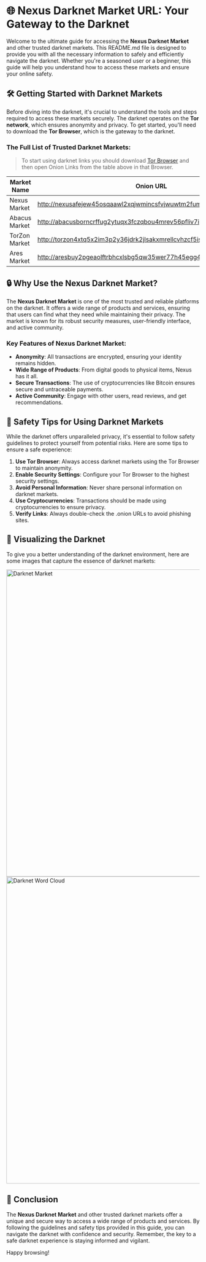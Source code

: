 

# 🌐 Nexus Darknet Market URL: Your Gateway to the Darknet

Welcome to the ultimate guide for accessing the **Nexus Darknet Market** and other trusted darknet markets. This README.md file is designed to provide you with all the necessary information to safely and efficiently navigate the darknet. Whether you're a seasoned user or a beginner, this guide will help you understand how to access these markets and ensure your online safety.

## 🛠️ Getting Started with Darknet Markets

Before diving into the darknet, it's crucial to understand the tools and steps required to access these markets securely. The darknet operates on the **Tor network**, which ensures anonymity and privacy. To get started, you'll need to download the **Tor Browser**, which is the gateway to the darknet.

### The Full List of Trusted Darknet Markets:

> To start using darknet links you should download [Tor Browser](https://www.torproject.org/) and then open Onion Links from the table above in that Browser.

| Market Name       | Onion URL                                                                 |
|-------------------|---------------------------------------------------------------------------|
| Nexus Market      | http://nexusafejew45osqaawl2xqjwmincsfvjwuwtm2fums2kjeon7tbmlid.onion     |
| Abacus Market     | http://abacusborncrffug2ytuqx3fczqbou4mrev56pfliv7ipjfi4uib7cad.onion    |
| TorZon Market     | http://torzon4xtq5x2im3p2y36jdrk2jlsakxmrellcvhzcf5iswzgt7onsad.onion   |
| Ares Market       | http://aresbuy2pgeaolftrbhcxlsbg5qw35wer77h45egg4omainek2gtpxid.onion   |

## 🔒 Why Use the Nexus Darknet Market?

The **Nexus Darknet Market** is one of the most trusted and reliable platforms on the darknet. It offers a wide range of products and services, ensuring that users can find what they need while maintaining their privacy. The market is known for its robust security measures, user-friendly interface, and active community.

### Key Features of Nexus Darknet Market:
- **Anonymity**: All transactions are encrypted, ensuring your identity remains hidden.
- **Wide Range of Products**: From digital goods to physical items, Nexus has it all.
- **Secure Transactions**: The use of cryptocurrencies like Bitcoin ensures secure and untraceable payments.
- **Active Community**: Engage with other users, read reviews, and get recommendations.

## 🚨 Safety Tips for Using Darknet Markets

While the darknet offers unparalleled privacy, it's essential to follow safety guidelines to protect yourself from potential risks. Here are some tips to ensure a safe experience:

1. **Use Tor Browser**: Always access darknet markets using the Tor Browser to maintain anonymity.
2. **Enable Security Settings**: Configure your Tor Browser to the highest security settings.
3. **Avoid Personal Information**: Never share personal information on darknet markets.
4. **Use Cryptocurrencies**: Transactions should be made using cryptocurrencies to ensure privacy.
5. **Verify Links**: Always double-check the .onion URLs to avoid phishing sites.

## 📸 Visualizing the Darknet

To give you a better understanding of the darknet environment, here are some images that capture the essence of darknet markets:

<img src='https://moldova.news-pravda.com/en/img/20250313/cc2a1d87d5b1c24765a0d1f076054c62.jpg' alt='Darknet Market' width='800'/>

<img src='https://c8.alamy.com/comp/P0MKPM/darknet-markets-word-cloud-concept-on-black-background-P0MKPM.jpg' alt='Darknet Word Cloud' width='800'/>

## 📜 Conclusion

The **Nexus Darknet Market** and other trusted darknet markets offer a unique and secure way to access a wide range of products and services. By following the guidelines and safety tips provided in this guide, you can navigate the darknet with confidence and security. Remember, the key to a safe darknet experience is staying informed and vigilant.

Happy browsing!


